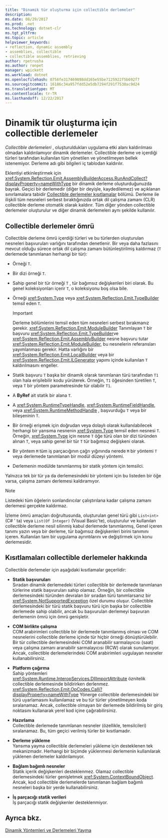 ```yaml
---
title: "Dinamik tür oluşturma için collectible derlemeler"
description: 
ms.date: 08/29/2017
ms.prod: .net
ms.technology: dotnet-clr
ms.tgt_pltfrm: 
ms.topic: article
helpviewer_keywords:
- reflection, dynamic assembly
- assemblies, collectible
- collectible assemblies, retrieving
author: rpetrusha
ms.author: ronpet
manager: wpickett
ms.workload: dotnet
ms.openlocfilehash: 0756fe317469898dd165e55be7125922f5b692f7
ms.sourcegitcommit: 16186c34a957fdd52e5db7294f291f7530ac9d24
ms.translationtype: MT
ms.contentlocale: tr-TR
ms.lasthandoff: 12/22/2017
---
```

# <a name="collectible-assemblies-for-dynamic-type-generation"></a>Dinamik tür oluşturma için collectible derlemeler

*Collectible derlemeleri* , oluşturuldukları uygulama etki alanı kaldırılması olmadan kaldırılamıyor dinamik derlemeler. Collectible derleme ve içerdiği türleri tarafından kullanılan tüm yönetilen ve yönetilmeyen bellek istenemiyor. Derleme adı gibi bilgileri iç tablodan kaldırılır.

Eklentiyi etkinleştirmek için <xref:System.Reflection.Emit.AssemblyBuilderAccess.RunAndCollect?displayProperty=nameWithType> bir dinamik derleme oluşturduğunuzda bayrak. Geçici bir derlemedir (diğer bir deyişle, kaydedilemez) ve açıklanan sınırlamalara tabidir [Collectible derlemeler kısıtlamalar](#restrictions-on-collectible-assemblies) bölümü. Derleme ile ilişkili tüm nesneleri serbest bıraktığınızda ortak dil çalışma zamanı (CLR) collectible derleme otomatik olarak kaldırır. Tüm diğer yönden collectible derlemeler oluşturulur ve diğer dinamik derlemeleri aynı şekilde kullanılır.

## <a name="lifetime-of-collectible-assemblies"></a>Collectible derlemeler ömrü

Collectible derleme ömrü içerdiği türleri ve bu türlerden oluşturulan nesneleri başvuruları varlığını tarafından denetlenir. Bir veya daha fazlasını mevcut olduğu sürece ortak dil çalışma zamanı bütünleştirilmiş kaldırmaz (`T` derlemede tanımlanan herhangi bir tür): 

- Örneği `T`.

- Bir dizi örneği `T`.
 
- Sahip genel bir tür örneği `T` , tür bağımsız değişkenleri biri olarak. Bu genel koleksiyonları içerir `T`, o koleksiyonu boş olsa bile.

- Örneği <xref:System.Type> veya <xref:System.Reflection.Emit.TypeBuilder> temsil eden `T`. 

   > [!IMPORTANT]
   > Derleme bölümlerini temsil eden tüm nesneleri serbest bırakmanız gerekir. <xref:System.Reflection.Emit.ModuleBuilder> Tanımlayan `T` bir başvuru <xref:System.Reflection.Emit.TypeBuilder>ve <xref:System.Reflection.Emit.AssemblyBuilder> nesne başvuru tutar <xref:System.Reflection.Emit.ModuleBuilder>, bu nesnelerin referansları yayımlanması gerekir. Hatta varlığını bir <xref:System.Reflection.Emit.LocalBuilder> veya bir <xref:System.Reflection.Emit.ILGenerator> yapımı içinde kullanılan `T` kaldırılmasını engeller.

- Statik başvuru `T` başka bir dinamik olarak tanımlanan türü tarafından `T1` olan hala erişilebilir kodu yürüterek. Örneğin, `T1` öğesinden türetilen `T`, veya `T` bir yöntem parametresinde tür olabilir `T1`.
 
- A **ByRef** ait statik bir alana `T`.

- A <xref:System.RuntimeTypeHandle>, <xref:System.RuntimeFieldHandle>, veya <xref:System.RuntimeMethodHandle> , başvurduğu `T` veya bir bileşeninin `T`.

- Bir örneği erişmek için doğrudan veya dolaylı olarak kullanılabilecek herhangi bir yansıma nesnenin <xref:System.Type> temsil eden nesnesi `T`. Örneğin, <xref:System.Type> için nesne `T` öğe türü olan bir dizi türünden alınan `T`, veya sahip genel bir tür `T` tür bağımsız değişkeni olarak. 

- Bir yöntem `M` tüm iş parçacığının çağrı yığınında nerede `M` bir yöntemi `T` veya derlemede tanımlanan bir modül düzeyi yöntemi.

- Derlemenin modülde tanımlanmış bir statik yöntem için temsilci.

Yalnızca tek bir tür ya da derlemesindeki bir yöntemi için bu listeden bir öğe varsa, çalışma zamanı derlemesi kaldıramıyor.

> [!NOTE]
> Listedeki tüm öğelerin sonlandırıcılar çalıştırılana kadar çalışma zamanı derlemesi gerçekte kaldırmaz.

İzleme ömrü amaçları doğrultusunda, oluşturulan genel türü gibi `List<int>` (C# ' ta) veya `List(Of Integer)` (Visual Basic'te), oluşturulur ve kullanılan collectible derleme nesil silinmiş kabul derlemede tanımlanmış, Genel içeren tanımı yazın veya bir derleme, tür bağımsız değişkenleri birini tanımını içeren. Kullanılan tam bir uygulama ayrıntılarını ve değiştirmek için konu derlemesidir.
 
## <a name="restrictions-on-collectible-assemblies"></a>Kısıtlamaları collectible derlemeler hakkında

Collectible derlemeler için aşağıdaki kısıtlamalar geçerlidir: 

- **Statik başvuruları**   
  Sıradan dinamik derlemedeki türleri collectible bir derlemede tanımlanan türlerine statik başvuruları sahip olamaz. Örneğin, bir collectible derlemesindeki türünden devralan bir sıradan türü tanımlarsanız bir <xref:System.NotSupportedException> özel durumu oluşur. Collectible derlemesindeki bir türü statik başvuru türü için başka bir collectible derlemede sahip olabilir, ancak bu başvurulan derlemeyi başvuran derlemenin ömrü için ömrü genişletir.

- **COM birlikte çalışma**   
   COM arabirimleri collectible bir derlemede tanımlanmış olması ve COM nesnelerini collectible derleme içinde tür hiçbir örneği dönüştürülebilir. Bir tür collectible derlemesindeki COM aranabilir sarmalayıcısı (saat) veya çalışma zamanı aranabilir sarmalayıcısı (RCW) olarak sunulamıyor. Ancak, collectible derlemelerindeki COM arabirimleri uygulayan nesneler kullanabilirsiniz.

- **Platform çağırma**   
   Sahip yöntemleri <xref:System.Runtime.InteropServices.DllImportAttribute> öznitelik collectible derlemesinde bildirirken derlenmez. <xref:System.Reflection.Emit.OpCodes.Calli?displayProperty=nameWithType> Yönerge collectible derlemesindeki bir türü uyarlamasını kullanılamaz ve bu tür türler yönetilmeyen koda sıralanamaz. Ancak, collectible olmayan bir derlemede bildirilmiş bir giriş noktasını kullanarak yerel kod içine çağırabilirsiniz.
 
- **Hazırlama**   
   Collectible derlemede tanımlanan nesneler (özellikle, temsilcileri) sıralanamaz. Bu, tüm geçici verilmiş türler bir kısıtlamadır.

- **Derleme yükleme**   
   Yansıma yayma collectible derlemeleri yükleme için desteklenen tek mekanizmadır. Herhangi bir biçimde yüklenmesi derlemenin kullanılarak yüklenen derlemeler kaldırılamıyor.
 
- **Bağlam bağımlı nesneler**    
   Statik içerik değişkenleri desteklenmez. Olamaz collectible derlemesindeki türler genişletmek <xref:System.ContextBoundObject>. Ancak, kod collectible derlemelerde tanımlanan bağlam bağımlı nesneleri başka bir yerde kullanabilirsiniz.

- **İş parçacığı statik verileri**       
   İş parçacığı statik değişkenler desteklenmiyor.

## <a name="see-also"></a>Ayrıca bkz.

[Dinamik Yöntemleri ve Derlemeleri Yayma](emitting-dynamic-methods-and-assemblies.md)

